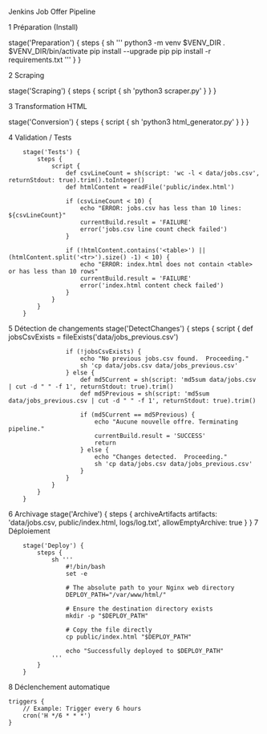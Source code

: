 Jenkins Job Offer Pipeline

1 Préparation (Install)

stage('Preparation') {
      steps {
            sh '''
		python3 -m venv $VENV_DIR
		. $VENV_DIR/bin/activate
		pip install --upgrade pip
		pip install -r requirements.txt
 		'''
            }
        }

2 Scraping

 stage('Scraping') {
            steps {
                script {
                    sh 'python3 scraper.py'
                }
            }
        }

3 Transformation HTML

  stage('Conversion') {
        steps {
             script {
                 sh 'python3 html_generator.py'
             }
          }
    }

4 Validation / Tests

        stage('Tests') {
            steps {
                script {
                    def csvLineCount = sh(script: 'wc -l < data/jobs.csv', returnStdout: true).trim().toInteger()
                    def htmlContent = readFile('public/index.html')

                    if (csvLineCount < 10) {
                        echo "ERROR: jobs.csv has less than 10 lines: ${csvLineCount}"
                        currentBuild.result = 'FAILURE'
                        error('jobs.csv line count check failed')
                    }

                    if (!htmlContent.contains('<table>') || (htmlContent.split('<tr>').size() -1) < 10) {
                        echo "ERROR: index.html does not contain <table> or has less than 10 rows"
                        currentBuild.result = 'FAILURE'
                        error('index.html content check failed')
                    }
                }
            }
        }

5 Détection de changements
        stage('DetectChanges') {
            steps {
                script {
                    def jobsCsvExists = fileExists('data/jobs_previous.csv')

                    if (!jobsCsvExists) {
                        echo "No previous jobs.csv found.  Proceeding."
                        sh 'cp data/jobs.csv data/jobs_previous.csv'
                    } else {
                        def md5Current = sh(script: 'md5sum data/jobs.csv | cut -d " " -f 1', returnStdout: true).trim()
                        def md5Previous = sh(script: 'md5sum data/jobs_previous.csv | cut -d " " -f 1', returnStdout: true).trim()

                        if (md5Current == md5Previous) {
                            echo "Aucune nouvelle offre. Terminating pipeline."
                            currentBuild.result = 'SUCCESS'
                            return
                        } else {
                            echo "Changes detected.  Proceeding."
                            sh 'cp data/jobs.csv data/jobs_previous.csv'
                        }
                    }
                }
            }
        }
6 Archivage
        stage('Archive') {
            steps {
                archiveArtifacts artifacts: 'data/jobs.csv, public/index.html, logs/log.txt', allowEmptyArchive: true
            }
        }
7 Déploiement

		stage('Deploy') {
			steps {
				sh '''
					#!/bin/bash
					set -e

					# The absolute path to your Nginx web directory
					DEPLOY_PATH="/var/www/html/"

					# Ensure the destination directory exists
					mkdir -p "$DEPLOY_PATH"

					# Copy the file directly
					cp public/index.html "$DEPLOY_PATH"

					echo "Successfully deployed to $DEPLOY_PATH"
				'''
			}
		}

8 Déclenchement automatique

    triggers {
        // Example: Trigger every 6 hours
        cron('H */6 * * *')
    }
